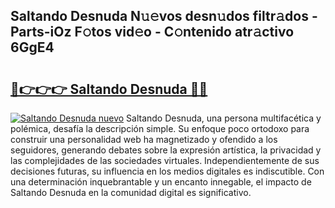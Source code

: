 ## Saltando Desnuda N𝚞𝚎vos desn𝚞dos filtr𝚊dos - Parts-iOz F𝚘tos vid𝚎o - C𝚘ntenido atr𝚊ctivo 6GgE4

# <h2><a href="http://mb6zy1a.tromn.icu/?c=Saltando+Desnuda">🔗👉👉👉 Saltando Desnuda 🔗🔗</a></h2>

[![Saltando Desnuda nuevo](https://i.imgur.com/pEAQMta.gif)](http://mb6zy1a.tromn.icu/?c=Saltando+Desnuda)
Saltando Desnuda, una persona multifacética y polémica, desafía la descripción simple. Su enfoque poco ortodoxo para construir una personalidad web ha magnetizado y ofendido a los seguidores, generando debates sobre la expresión artística, la privacidad y las complejidades de las sociedades virtuales. Independientemente de sus decisiones futuras, su influencia en los medios digitales es indiscutible. Con una determinación inquebrantable y un encanto innegable, el impacto de Saltando Desnuda en la comunidad digital es significativo.
